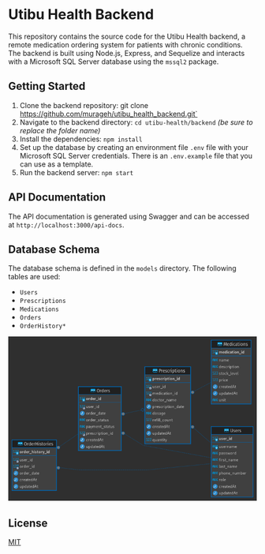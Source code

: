 Utibu Health Backend
====================

This repository contains the source code for the Utibu Health backend, a remote medication ordering system for patients
with chronic conditions. The backend is built using Node.js, Express, and Sequelize and interacts with a Microsoft SQL
Server database using the `mssql2` package.

Getting Started
---------------

1. Clone the backend repository: git clone https://github.com/murageh/utibu_health_backend.git`
2. Navigate to the backend directory: `cd utibu-health/backend` _(be sure to replace the folder
   name)_
3. Install the dependencies: `npm install`
4. Set up the database by creating an environment file `.env` file with your Microsoft SQL Server
   credentials. There is an `.env.example` file that you can use as a template.
5. Run the backend server: `npm start`

API Documentation
-----------------

The API documentation is generated using Swagger and can be accessed at `http://localhost:3000/api-docs`.

Database Schema
---------------

The database schema is defined in the `models` directory. The following tables are used:

- `Users`
- `Prescriptions`
- `Medications`
- `Orders`
- `OrderHistory*`

![](screnshots/utibu_health.png)

License
-------

[MIT](https://choosealicense.com/licenses/mit/)